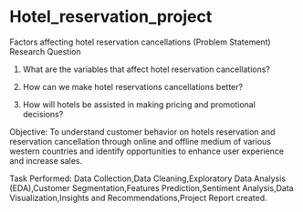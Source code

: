 # Hotel_reservation_project
Factors affecting hotel reservation cancellations (Problem Statement)
Research Question 

1. What are the variables that affect hotel reservation cancellations? 

2. How can we make hotel reservations cancellations better? 

3. How will hotels be assisted in making pricing and promotional decisions? 


Objective: To understand customer behavior on hotels reservation and reservation cancellation through online and offline medium of various western countries and identify opportunities to enhance user experience and increase sales.

Task Performed:
Data Collection,Data Cleaning,Exploratory Data Analysis (EDA),Customer Segmentation,Features Prediction,Sentiment Analysis,Data Visualization,Insights and Recommendations,Project Report created.
